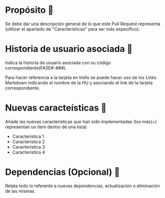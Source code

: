 # Propósito :memo:

Se debe dar una descripción general de lo que este Pull Request representa (utilizar el apartado de "Características" para ser más específico).

# Historia de usuario asociada :pushpin: 

Indica la historia de usuario asociada con su código correspondiente(FASE#-###).

Para hacer referencia a la tarjeta en trello se puede hacer uso de los Links Markdown indicando el nombre de la HU y asociando el link de la tarjeta correspondiente.

# Nuevas caracteísticas :newspaper: 
Añade las nuevas características que han sido implementadas (los más(+) representan un item dentro de una lista)

- Característica 1
- Característica 2
- Característica 3
- Característica 4

# Dependencias (Opcional) :book:
Relata todo lo referente a nuevas dependencias, actualización o eliminación de las mismas.
